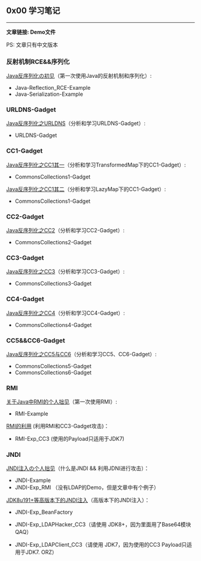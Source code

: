 ## 0x00 学习笔记

---

**文章链接: Demo文件**

PS: 文章只有中文版本

### 反射机制RCE&&序列化

[Java反序列化の初见](https://chenlvtang.top/2021/05/10/Java反序列化の初见/)（第一次使用Java的反射机制和序列化）:

+ Java-Reflection_RCE-Example
+ Java-Serialization-Example

### URLDNS-Gadget

[Java反序列化之URLDNS](https://chenlvtang.top/2021/11/30/Java反序列化之URLDNS/)（分析和学习URLDNS-Gadget）:

+ URLDNS-Gadget

### CC1-Gadget

[Java反序列化之CC1其一](https://chenlvtang.top/2021/05/11/Java反序列化之CC1其一/)（分析和学习TransformedMap下的CC1-Gadget）:

+ CommonsCollections1-Gadget

[Java反序列化之CC1其二](https://chenlvtang.top/2021/12/08/Java反序列化之CC1其二/)（分析和学习LazyMap下的CC1-Gadget）:

+ CommonsCollections1-Gadget

### CC2-Gadget

[Java反序列化之CC2](https://chenlvtang.top/2021/12/11/Java反序列化之CC2/)（分析和学习CC2-Gadget）:

+ CommonsCollections2-Gadget

### CC3-Gadget

[Java反序列化之CC3](https://chenlvtang.top/2021/12/17/Java反序列化之CC3/)（分析和学习CC3-Gadget）:

+ CommonsCollections3-Gadget 

### CC4-Gadget

[Java反序列化之CC4](https://chenlvtang.top/2021/12/19/Java反序列化之CC4/)（分析和学习CC4-Gadget）:

+ CommonsCollections4-Gadget 

### CC5&&CC6-Gadget

[Java反序列化之CC5与CC6](https://chenlvtang.top/2021/12/20/Java反序列化之CC5与CC6/)（分析和学习CC5、CC6-Gadget）:

+ CommonsCollections5-Gadget
+ CommonsCollections6-Gadget

### RMI

[关于Java中RMI的个人拙见](https://chenlvtang.top/2021/07/09/关于Java中RMI的个人拙见/)（第一次使用RMI）: 

+ RMI-Example

[RMI的利用](https://chenlvtang.top/2021/08/07/RMI的利用/) (利用RMI和CC3-Gadget攻击)：

+ RMI-Exp_CC3 (使用的Payload只适用于JDK7)

### JNDI

[JNDI注入の个人拙见](https://chenlvtang.top/2021/09/11/JNDI注入の个人拙见/)（什么是JNDI && 利用JDNI进行攻击）：

+ JNDI-Example 
+ JNDI-Exp_RMI （没有LDAP的Demo，但是文章中有个例子）

[JDK8u191+等高版本下的JNDI注入](https://chenlvtang.top/2021/09/15/JDK8u191-等高版本下的JNDI注入/)（高版本下的JNDI注入）：

+ JNDI-Exp_BeanFactory 
+ JNDI-Exp_LDAPHacker_CC3（请使用 JDK8+，因为里面用了Base64模块 QAQ）

+ JNDI-Exp_LDAPClient_CC3（请使用 JDK7，因为使用的CC3 Payload只适用于JDK7. ORZ）

